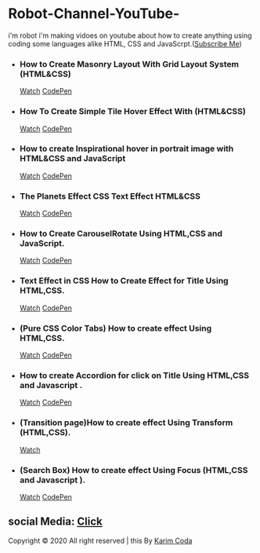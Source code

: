 # Robot-Channel-YouTube-
i'm robot i'm making vidoes on youtube about how to create anything using coding some languages alike HTML, CSS and JavaScrpt.(<a href="https://www.youtube.com/channel/UC4K13feyvHML3JU5G6slgYw">Subscribe Me</a>) <br/> 

<ul>
  <li>
    <h3>How to Create Masonry Layout With Grid Layout System (HTML&CSS)</h3>
    <a href="https://www.youtube.com/watch?v=NFhXVnoT1a0&list=PLXdJCw6-rp7nIqS6wigK5eebXQwFyPhTY">Watch</a>
    <a href="https://codepen.io/karim-coda/pen/poJQGQZ">CodePen</a>
  </li>
  <li>
    <h3>How To Create Simple Tile Hover Effect With (HTML&CSS)</h3>
    <a href="https://www.youtube.com/watch?v=n_qjUyDGnm0&list=PLXdJCw6-rp7nIqS6wigK5eebXQwFyPhTY&index=2">Watch</a>
    <a href="https://codepen.io/karim-coda/pen/GRJwzYN">CodePen</a>
  </li>
  <li>
    <h3>How to create Inspirational hover in portrait image with HTML&CSS and JavaScript</h3>
    <a href="https://www.youtube.com/watch?v=PeC1U3aGOk4&list=PLXdJCw6-rp7nIqS6wigK5eebXQwFyPhTY&index=3">Watch</a>
    <a href="https://codepen.io/karim-coda/pen/PoqxVdp">CodePen</a>
  </li>
  <li>
    <h3>The Planets Effect CSS Text Effect HTML&CSS</h3>
    <a href="https://www.youtube.com/watch?v=xcw1m2Xltao&list=PLXdJCw6-rp7nIqS6wigK5eebXQwFyPhTY&index=4">Watch</a>
    <a href="https://codepen.io/karim-coda/pen/qBdQgyW">CodePen</a>
  </li>
  <li>
    <h3>How to Create CarouselRotate Using HTML,CSS and JavaScript.</h3>
    <a href="https://www.youtube.com/watch?v=tzXgbprKsP8&list=PLXdJCw6-rp7nIqS6wigK5eebXQwFyPhTY&index=5">Watch</a>
    <a href="https://codepen.io/karim-coda/pen/YzXRBvy">CodePen</a>
  </li>
  <li>
    <h3>Text Effect in CSS How to Create Effect for Title Using HTML,CSS.</h3>
    <a href="https://www.youtube.com/watch?v=o1EqW3XCwuc&list=PLXdJCw6-rp7nIqS6wigK5eebXQwFyPhTY&index=6">Watch</a>
    <a href="https://codepen.io/karim-coda/pen/KKprJoo">CodePen</a>
  </li>
  <li>
    <h3>(Pure CSS Color Tabs) How to create effect Using HTML,CSS.</h3>
    <a href="https://www.youtube.com/watch?v=RBD8X_vMRF8&list=PLXdJCw6-rp7nIqS6wigK5eebXQwFyPhTY&index=7">Watch</a>
    <a href="https://codepen.io/karim-coda/pen/OJVaBzW">CodePen</a>
  </li>
  <li>
    <h3>How to create Accordion for click on Title Using HTML,CSS and Javascript .</h3>
    <a href="https://www.youtube.com/watch?v=geUCF51cLg0&list=PLXdJCw6-rp7nIqS6wigK5eebXQwFyPhTY&index=8">Watch</a>
    <a href="https://codepen.io/karim-coda/pen/MWwzKqv">CodePen</a>
  </li>
  <li>
    <h3>(Transition page)How to create effect Using Transform (HTML,CSS).</h3>
    <a href="https://www.youtube.com/watch?v=zWCistU2jys&list=PLXdJCw6-rp7nIqS6wigK5eebXQwFyPhTY&index=9">Watch</a>
  </li>
  <li>
    <h3>(Search Box) How to create effect Using Focus (HTML,CSS and Javascript ).</h3>
    <a href="https://www.youtube.com/watch?v=rnjpC4AZZZQ&list=PLXdJCw6-rp7nIqS6wigK5eebXQwFyPhTY&index=10">Watch</a>
    <a href="https://codepen.io/karim-coda/pen/rNVoPMJ">CodePen</a>
  </li>
</ul>


## social Media: <a href="https://linktr.ee/karimcoda2">Click</a>




Copyright &copy; 2020 All right reserved | this By <a href="https://www.instagram.com/karimcoda">Karim Coda</a>
